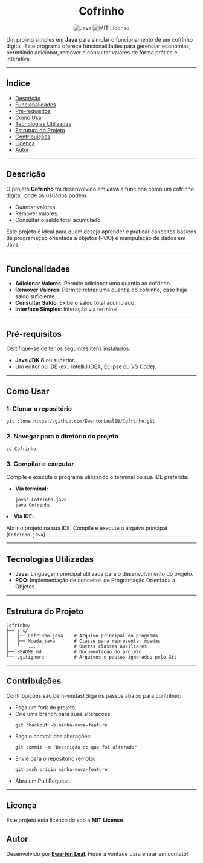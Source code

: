 
<html lang="pt-br">
<head>
  <meta charset="UTF-8">
  <meta name="viewport" content="width=device-width, initial-scale=1.0">
</head>
<body>

  <h1 align="center">Cofrinho</h1>
  <p align="center">
    <img src="https://img.shields.io/badge/Java-17-blue" alt="Java">
    <img src="https://img.shields.io/badge/license-MIT-green" alt="MIT License">
  </p>

  <p>Um projeto simples em <strong>Java</strong> para simular o funcionamento de um cofrinho digital. Este programa oferece funcionalidades para gerenciar economias, permitindo adicionar, remover e consultar valores de forma prática e interativa.</p>

  <hr>

  <h2><strong>Índice</strong></h2>
  <ul>
    <li><a href="#descrição">Descrição</a></li>
    <li><a href="#funcionalidades">Funcionalidades</a></li>
    <li><a href="#pré-requisitos">Pré-requisitos</a></li>
    <li><a href="#como-usar">Como Usar</a></li>
    <li><a href="#tecnologias-utilizadas">Tecnologias Utilizadas</a></li>
    <li><a href="#estrutura-do-projeto">Estrutura do Projeto</a></li>
    <li><a href="#contribuições">Contribuições</a></li>
    <li><a href="#licença">Licença</a></li>
    <li><a href="#autor">Autor</a></li>
  </ul>

  <hr>

  <h2 id="descrição"><strong>Descrição</strong></h2>
  <p>O projeto <strong>Cofrinho</strong> foi desenvolvido em <strong>Java</strong> e funciona como um cofrinho digital, onde os usuários podem:</p>
  <ul>
    <li>Guardar valores.</li>
    <li>Remover valores.</li>
    <li>Consultar o saldo total acumulado.</li>
  </ul>
  <p>Este projeto é ideal para quem deseja aprender e praticar conceitos básicos de programação orientada a objetos (POO) e manipulação de dados em Java.</p>

  <hr>

  <h2 id="funcionalidades"><strong>Funcionalidades</strong></h2>
  <ul>
    <li><strong>Adicionar Valores</strong>: Permite adicionar uma quantia ao cofrinho.</li>
    <li><strong>Remover Valores</strong>: Permite retirar uma quantia do cofrinho, caso haja saldo suficiente.</li>
    <li><strong>Consultar Saldo</strong>: Exibe o saldo total acumulado.</li>
    <li><strong>Interface Simples</strong>: Interação via terminal.</li>
  </ul>

  <hr>

  <h2 id="pré-requisitos"><strong>Pré-requisitos</strong></h2>
  <p>Certifique-se de ter os seguintes itens instalados:</p>
  <ul>
    <li><strong>Java JDK 8</strong> ou superior.</li>
    <li>Um editor ou IDE (ex.: IntelliJ IDEA, Eclipse ou VS Code).</li>
  </ul>

  <hr>

  <h2 id="como-usar"><strong>Como Usar</strong></h2>
  <h3>1. Clonar o repositório</h3>
  <pre><code>git clone https://github.com/EwertonLealSB/Cofrinho.git</code></pre>

  <h3>2. Navegar para o diretório do projeto</h3>
  <pre><code>cd Cofrinho</code></pre>

  <h3>3. Compilar e executar</h3>
  <p>Compile e execute o programa utilizando o terminal ou sua IDE preferida:</p>
  <ul>
    <li><strong>Via terminal:</strong></li>
    <pre><code>javac Cofrinho.java
java Cofrinho</code></pre>
  </ul>
    <li><strong>Via IDE:</strong>
    <p>Abrir o projeto na sua IDE. Compile e execute o arquivo principal (<code>Cofrinho.java</code>).</p></li>

  <hr>

  <h2 id="tecnologias-utilizadas"><strong>Tecnologias Utilizadas</strong></h2>
  <ul>
    <li><strong>Java</strong>: Linguagem principal utilizada para o desenvolvimento do projeto.</li>
    <li><strong>POO</strong>: Implementação de conceitos de Programação Orientada a Objetos.</li>
  </ul>

  <hr>

  <h2 id="estrutura-do-projeto"><strong>Estrutura do Projeto</strong></h2>
  <pre><code>Cofrinho/
├── src/
│   ├── Cofrinho.java    # Arquivo principal do programa
│   ├── Moeda.java       # Classe para representar moedas
│   └── ...              # Outras classes auxiliares
├── README.md            # Documentação do projeto
└── .gitignore           # Arquivos e pastas ignorados pelo Git
</code></pre>

  <hr>

  <h2 id="contribuições"><strong>Contribuições</strong></h2>
  <p>Contribuições são bem-vindas! Siga os passos abaixo para contribuir:</p>
  <ul>
    <li>Faça um fork do projeto.</li>
    <li>Crie uma branch para suas alterações:</li>
    <pre><code>git checkout -b minha-nova-feature</code></pre>
    <li>Faça o commit das alterações:</li>
    <pre><code>git commit -m "Descrição do que foi alterado"</code></pre>
    <li>Envie para o repositório remoto:</li>
    <pre><code>git push origin minha-nova-feature</code></pre>
    <li>Abra um Pull Request.</li>
  </ul>

  <hr>

  <h2 id="licença"><strong>Licença</strong></h2>
  <p>Este projeto está licenciado sob a <strong>MIT License</strong>.</p>

  <h2 id="autor"><strong>Autor</strong></h2>
  <p>Desenvolvido por <a href="https://github.com/EwertonLealSB" target="_blank"><strong>Ewerton Leal</strong></a>. Fique à vontade para entrar em contato!</p>
</body>
</html>
